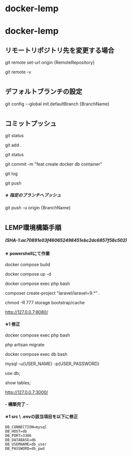 # docker-lemp
# docker-lemp
## リモートリポジトリ先を変更する場合
git remote set-url origin {RemoteRepository}

git remote -v
#
## デフォルトブランチの設定
git config --global init.defaultBranch {BranchName}
#
## コミットプッシュ
git status

git add .

git status

git commit -m "feat create docker db container"

git log

git push
##### ※ 指定のブランチへプッシュ
git push -u origin {BranchName}
#
## LEMP環境構築手順
##### (SHA-1:ac70891e03f460652498451ebc2dc6857f58c502)
#### ※ powershellにて作業
docker compose build

docker compose up -d

docker compose exec php bash

composer create-project "laravel/laravel=9.*" .

chmod -R 777 storage bootstrap/cache

http://127.0.0.7:8080/

#### ※1 修正

docker compose exec php bash

php artisan migrate

docker compose exec db bash

mysql -u{USER_NAME} -p{USER_PASSWORD}

use db;

show tables;

http://127.0.0.7:3000/

#### - 構築完了 -

#### ※1 src \ .envの該当項目を以下に修正
    DB_CONNECTION=mysql
    DB_HOST=db
    DB_PORT=3306
    DB_DATABASE=db
    DB_USERNAME=db_user
    DB_PASSWORD=db_pwd
